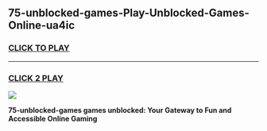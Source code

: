
## 75-unblocked-games-Play-Unblocked-Games-Online-ua4ic
<h3>
<a href="https://premium76.site?title=75-unblocked-games&ref=25A">CLICK TO PLAY</a></h3>
<hr>

<h3>
<a href="https://premium76.site?title=75-unblocked-games&ref=25A">CLICK 2 PLAY</a>
  
</h3>

<a href="https://premium76.site?title=75-unblocked-games&ref=25A"><img src="https://clearcache.store/games.png"></a>


**75-unblocked-games games unblocked: Your Gateway to Fun and Accessible Online Gaming**
